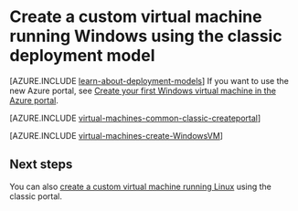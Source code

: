 <properties
	pageTitle="Create a custom Windows virtual machine | Microsoft Azure"
	description="Learn how to create a custom Windows virtual machine from the Azure classic portal using the classic deployment model."
	services="virtual-machines-windows"
	documentationCenter=""
	authors="cynthn"
	manager="timlt"
	editor="tysonn"
	tags="azure-service-management"/>

<tags
	ms.service="virtual-machines-windows"
	ms.workload="infrastructure-services"
	ms.tgt_pltfrm="vm-windows"
	ms.devlang="na"
	ms.topic="article"
	ms.date="09/27/2016"
	ms.author="cynthn"/>

# Create a custom virtual machine running Windows using the classic deployment model

[AZURE.INCLUDE [learn-about-deployment-models](../../includes/learn-about-deployment-models-classic-include.md)] If you want to use the new Azure portal, see [Create your first Windows virtual machine in the Azure portal](virtual-machines-windows-hero-tutorial.md).

[AZURE.INCLUDE [virtual-machines-common-classic-createportal](../../includes/virtual-machines-common-classic-createportal.md)]


[AZURE.INCLUDE [virtual-machines-create-WindowsVM](../../includes/virtual-machines-create-windowsvm.md)]

## Next steps

You can also [create a custom virtual machine running Linux](virtual-machines-linux-classic-createportal.md) using the classic portal.